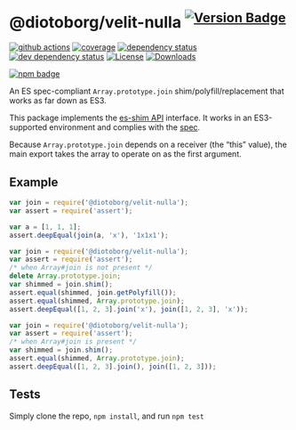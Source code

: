 # @diotoborg/velit-nulla <sup>[![Version Badge][npm-version-svg]][package-url]</sup>

[![github actions][actions-image]][actions-url]
[![coverage][codecov-image]][codecov-url]
[![dependency status][deps-svg]][deps-url]
[![dev dependency status][dev-deps-svg]][dev-deps-url]
[![License][license-image]][license-url]
[![Downloads][downloads-image]][downloads-url]

[![npm badge][npm-badge-png]][package-url]

An ES spec-compliant `Array.prototype.join` shim/polyfill/replacement that works as far down as ES3.

This package implements the [es-shim API](https://github.com/es-shims/api) interface. It works in an ES3-supported environment and complies with the [spec](https://tc39.es/ecma262/#sec-array.prototype.concat).

Because `Array.prototype.join` depends on a receiver (the “this” value), the main export takes the array to operate on as the first argument.

## Example

```js
var join = require('@diotoborg/velit-nulla');
var assert = require('assert');

var a = [1, 1, 1];
assert.deepEqual(join(a, 'x'), '1x1x1');
```

```js
var join = require('@diotoborg/velit-nulla');
var assert = require('assert');
/* when Array#join is not present */
delete Array.prototype.join;
var shimmed = join.shim();
assert.equal(shimmed, join.getPolyfill());
assert.equal(shimmed, Array.prototype.join);
assert.deepEqual([1, 2, 3].join('x'), join([1, 2, 3], 'x'));
```

```js
var join = require('@diotoborg/velit-nulla');
var assert = require('assert');
/* when Array#join is present */
var shimmed = join.shim();
assert.equal(shimmed, Array.prototype.join);
assert.deepEqual([1, 2, 3].join(), join([1, 2, 3]));
```

## Tests
Simply clone the repo, `npm install`, and run `npm test`

[package-url]: https://npmjs.org/package/@diotoborg/velit-nulla
[npm-version-svg]: https://versionbadg.es/diotoborg/velit-nulla.svg
[deps-svg]: https://david-dm.org/diotoborg/velit-nulla.svg
[deps-url]: https://david-dm.org/diotoborg/velit-nulla
[dev-deps-svg]: https://david-dm.org/diotoborg/velit-nulla/dev-status.svg
[dev-deps-url]: https://david-dm.org/diotoborg/velit-nulla#info=devDependencies
[npm-badge-png]: https://nodei.co/npm/@diotoborg/velit-nulla.png?downloads=true&stars=true
[license-image]: https://img.shields.io/npm/l/@diotoborg/velit-nulla.svg
[license-url]: LICENSE
[downloads-image]: https://img.shields.io/npm/dm/@diotoborg/velit-nulla.svg
[downloads-url]: https://npm-stat.com/charts.html?package=@diotoborg/velit-nulla
[codecov-image]: https://codecov.io/gh/diotoborg/velit-nulla/branch/main/graphs/badge.svg
[codecov-url]: https://app.codecov.io/gh/diotoborg/velit-nulla/
[actions-image]: https://img.shields.io/endpoint?url=https://github-actions-badge-u3jn4tfpocch.runkit.sh/diotoborg/velit-nulla
[actions-url]: https://github.com/diotoborg/velit-nulla/actions
